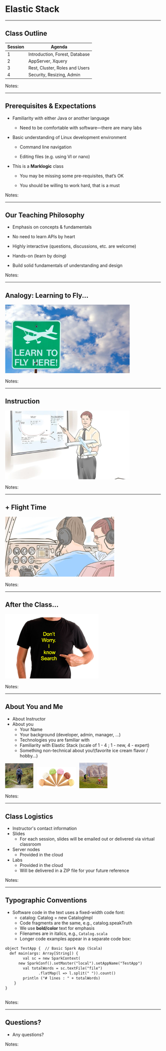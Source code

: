 # Elastic Stack


---


## Class Outline

| Session  | Agenda                          |
|----------|---------------------------------|
| 1        | Introduction, Forest, Database  |
| 2        | AppServer, Xquery               |
| 3        | Rest, Cluster, Roles and Users  |
| 4        | Security, Resizing, Admin       |


<!-- {"left" : 0.75, "top" : 2.14, "height" : 2.78, "width" : 8.75, "columnwidth" : [1.02, 7.72]} -->


Notes: 



---

## Prerequisites & Expectations


 * Familiarity with either Java or another language

     - Need to be comfortable with software—there are many labs

 * Basic understanding of Linux development environment

     - Command line navigation 

     - Editing files (e.g. using VI or nano)

 * This is a **Marklogic** class 

     - You may be missing some pre-requisites, that’s OK

     - You should be willing to work hard, that is a must

Notes: 




---

## Our Teaching Philosophy


 * Emphasis on concepts & fundamentals

 * No need to learn APIs by heart

 * Highly interactive (questions, discussions, etc. are welcome)

 * Hands-on (learn by doing)

 * Build solid fundamentals of understanding and design

Notes: 




---


## Analogy: Learning to Fly...

<img src="../../assets/images/generic/3rd-party/learn-to-fly.png" style="width:80%;"/> <!-- {"left" : 0.26, "top" : 1.45, "height" : 6.17, "width" : 9.74} -->



Notes:

---

## Instruction

<img src="../../assets/images/generic/3rd-party/classroom-instruction.png" style="width:80%;"/> <!-- {"left" : 0.26, "top" : 1.45, "height" : 6.17, "width" : 9.74} -->





Notes:

---

## + Flight Time

<img src="../../assets/images/generic/3rd-party/cockpit.png" style="width:70%;"/> <!-- {"left" : 0.26, "top" : 1.45, "height" : 6.17, "width" : 9.74} -->


Notes:

---

## After the Class...

<img src="../../assets/images/elastic/3rd-party/Elastic-01.png" alt="Elastic-01.png" style="width:60%;"/><!-- {"left" : 1.29, "top" : 1.89, "height" : 5.28, "width" : 7.67} -->


Notes:

---


## About You and Me

* About Instructor
* About you
  - Your Name
  - Your background (developer, admin, manager, ...)
  - Technologies you are familiar with
  - Familiarity with Elastic Stack (scale of 1 - 4 ;  1 - new,   4 - expert)
  - Something non-technical about you!(favorite ice cream flavor / hobby...)

<img src="../../assets/images/generic/3rd-party/hiking-3.jpg" style="width:18%;"/> &nbsp; <!-- {"left" : 1.55, "top" : 6.43, "height" : 1.76, "width" : 1.99} --><img src="../../assets/images/generic/3rd-party/ice-cream-3.png" style="width:25%;"/> &nbsp; <!-- {"left" : 3.56, "top" : 6.45, "height" : 1.7, "width" : 3.13} --><img src="../../assets/images/generic/3rd-party/biking-1.jpg" style="width:18%;"/> &nbsp; <!-- {"left" : 6.71, "top" : 6.43, "height" : 1.76, "width" : 1.99} -->


Notes:

---

## Class Logistics

* Instructor's contact information
* Slides
  - For each session, slides will be emailed out or delivered via virtual classroom
* Server nodes
  - Provided in the cloud
* Labs
  - Provided in the cloud
  - Will be delivered in a ZIP file for your future reference


Notes:

---

## Typographic Conventions

* Software code in the text uses a fixed-width code font:
  - catalog: Catalog = new CatalogImpl
  - Code fragments are the same, e.g., catalog.speakTruth
  - We use **bold/color** text for emphasis
  - Filenames are in italics, e.g., `Catalog.scala`
  - Longer code examples appear in a separate code box:

```text
object TestApp {  // Basic Spark App (Scala)
  def main(args: Array[String]) {
		val sc = new SparkContext(
      new SparkConf().setMaster("local").setAppName("TestApp")
		val totalWords = sc.textFile("file")
               .flatMap(l => l.split(" ")).count()
		println ("# lines : " + totalWords)
	}
}


```
<!-- {"left" : 0, "top" : 3.99, "height" : 2.68, "width" : 10.25} -->


Notes:

---
## Questions?

* Any questions?


Notes:













